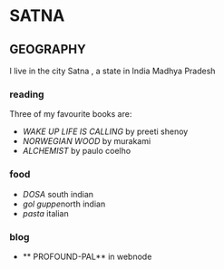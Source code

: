 # SATNA

## GEOGRAPHY

I live in the city Satna , a state in India Madhya Pradesh

### reading

Three of my favourite books are:
- *WAKE UP LIFE IS CALLING* by preeti shenoy
- *NORWEGIAN WOOD* by murakami
- *ALCHEMIST* by paulo coelho

### food
- *DOSA* south indian
- *gol guppe*north indian
- *pasta* italian

### blog
- ** PROFOUND-PAL** in webnode
